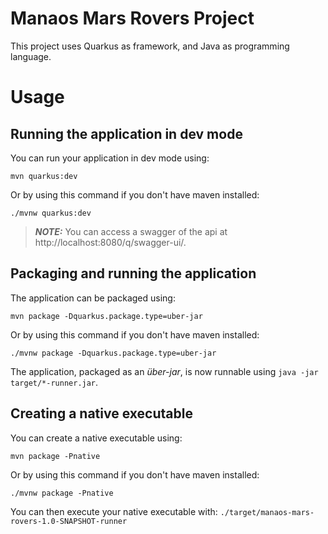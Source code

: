 # Manaos Mars Rovers Project

This project uses Quarkus as framework, and Java as programming language.

# Usage



## Running the application in dev mode

You can run your application in dev mode using:

```shell script
mvn quarkus:dev
```

Or by using this command if you don't have maven installed:

```shell script
./mvnw quarkus:dev
```

> **_NOTE:_**  You can access a swagger of the api at http://localhost:8080/q/swagger-ui/.

## Packaging and running the application

The application can be packaged using:

```shell script
mvn package -Dquarkus.package.type=uber-jar
```

Or by using this command if you don't have maven installed:

```shell script
./mvnw package -Dquarkus.package.type=uber-jar
```

The application, packaged as an _über-jar_, is now runnable using `java -jar target/*-runner.jar`.

## Creating a native executable

You can create a native executable using:

```shell script
mvn package -Pnative
```

Or by using this command if you don't have maven installed:

```shell script
./mvnw package -Pnative
```

You can then execute your native executable with: `./target/manaos-mars-rovers-1.0-SNAPSHOT-runner`
